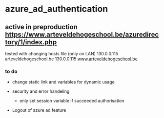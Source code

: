 # azure_ad_authentication 
## active in preproduction https://www.arteveldehogeschool.be/azuredirectory/1/index.php
tested with changing hosts file (only on LAN)
130.0.0.115 arteveldehogeschool.be
130.0.0.115 www.arteveldehogeschool.be


### to do
* change static link and variables for dynamic usage


* security and error handeling
    * only set session variable if succeeded authorisation

* Logout of azure ad feature
